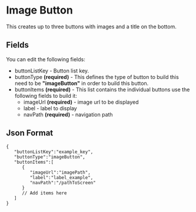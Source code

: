 
# Image Button
This creates up to three buttons with images and a title on the bottom.

  

## Fields

  

You can edit the following fields:

- buttonListKey - Button list key.
- buttonType **(required)** - This defines the type of button to build this need to be **"imageButton"** in order to build this button.
- buttonItems **(required)** - This list contains the individual buttons use the following fields to build it:
	- imageUrl **(required)**  - image url to be displayed
	- label - label to display 
	- navPath **(required)** - navigation path


  

## Json Format

  

    {
       "buttonListKey":"example_key",
       "buttonType":"imageButton",
       "buttonItems":[
          {          
             "imageUrl":"imagePath",
             "label":"label_example",
             "navPath":"/pathToScreen"
          }
          // Add items here
       ]
    }

  


